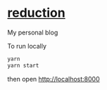 # [reduction](https://erock.io)

My personal blog

To run locally

```bash
yarn
yarn start
```

then open [http://localhost:8000](http://localhost:8000)

